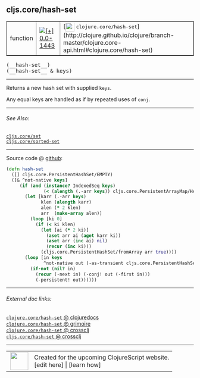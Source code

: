 ## cljs.core/hash-set



 <table border="1">
<tr>
<td>function</td>
<td><a href="https://github.com/cljsinfo/cljs-api-docs/tree/0.0-1443"><img valign="middle" alt="[+] 0.0-1443" title="Added in 0.0-1443" src="https://img.shields.io/badge/+-0.0--1443-lightgrey.svg"></a> </td>
<td>
[<img height="24px" valign="middle" src="http://i.imgur.com/1GjPKvB.png"> <samp>clojure.core/hash-set</samp>](http://clojure.github.io/clojure/branch-master/clojure.core-api.html#clojure.core/hash-set)
</td>
</tr>
</table>


 <samp>
(__hash-set__)<br>
</samp>
 <samp>
(__hash-set__ & keys)<br>
</samp>

---

Returns a new hash set with supplied `keys`.

Any equal keys are handled as if by repeated uses of `conj`.



---


###### See Also:

[`cljs.core/set`](../cljs.core/set.md)<br>
[`cljs.core/sorted-set`](../cljs.core/sorted-set.md)<br>

---




Source code @ [github](https://github.com/clojure/clojurescript/blob/r1844/src/cljs/cljs/core.cljs#L6097-L6117):

```clj
(defn hash-set
  ([] cljs.core.PersistentHashSet/EMPTY)
  ([& ^not-native keys]
     (if (and (instance? IndexedSeq keys)
              (< (alength (.-arr keys)) cljs.core.PersistentArrayMap/HASHMAP_THRESHOLD))
       (let [karr (.-arr keys)
             klen (alength karr)
             alen (* 2 klen)
             arr  (make-array alen)]
         (loop [ki 0]
           (if (< ki klen)
             (let [ai (* 2 ki)]
               (aset arr ai (aget karr ki))
               (aset arr (inc ai) nil)
               (recur (inc ki)))
             (cljs.core.PersistentHashSet/fromArray arr true))))
       (loop [in keys
              ^not-native out (-as-transient cljs.core.PersistentHashSet/EMPTY)]
         (if-not (nil? in)
           (recur (-next in) (-conj! out (-first in)))
           (-persistent! out))))))
```

<!--
Repo - tag - source tree - lines:

 <pre>
clojurescript @ r1844
└── src
    └── cljs
        └── cljs
            └── <ins>[core.cljs:6097-6117](https://github.com/clojure/clojurescript/blob/r1844/src/cljs/cljs/core.cljs#L6097-L6117)</ins>
</pre>

-->

---



###### External doc links:

[`clojure.core/hash-set` @ clojuredocs](http://clojuredocs.org/clojure.core/hash-set)<br>
[`clojure.core/hash-set` @ grimoire](http://conj.io/store/v1/org.clojure/clojure/1.7.0-beta3/clj/clojure.core/hash-set/)<br>
[`clojure.core/hash-set` @ crossclj](http://crossclj.info/fun/clojure.core/hash-set.html)<br>
[`cljs.core/hash-set` @ crossclj](http://crossclj.info/fun/cljs.core.cljs/hash-set.html)<br>

---

 <table>
<tr><td>
<img valign="middle" align="right" width="48px" src="http://i.imgur.com/Hi20huC.png">
</td><td>
Created for the upcoming ClojureScript website.<br>
[edit here] | [learn how]
</td></tr></table>

[edit here]:https://github.com/cljsinfo/cljs-api-docs/blob/master/cljsdoc/cljs.core/hash-set.cljsdoc
[learn how]:https://github.com/cljsinfo/cljs-api-docs/wiki/cljsdoc-files

<!--

This information was too distracting to show to readers, but I'll leave it
commented here since it is helpful to:

- pretty-print the data used to generate this document
- and show how to retrieve that data



The API data for this symbol:

```clj
{:description "Returns a new hash set with supplied `keys`.\n\nAny equal keys are handled as if by repeated uses of `conj`.",
 :ns "cljs.core",
 :name "hash-set",
 :signature ["[]" "[& keys]"],
 :history [["+" "0.0-1443"]],
 :type "function",
 :related ["cljs.core/set" "cljs.core/sorted-set"],
 :full-name-encode "cljs.core/hash-set",
 :source {:code "(defn hash-set\n  ([] cljs.core.PersistentHashSet/EMPTY)\n  ([& ^not-native keys]\n     (if (and (instance? IndexedSeq keys)\n              (< (alength (.-arr keys)) cljs.core.PersistentArrayMap/HASHMAP_THRESHOLD))\n       (let [karr (.-arr keys)\n             klen (alength karr)\n             alen (* 2 klen)\n             arr  (make-array alen)]\n         (loop [ki 0]\n           (if (< ki klen)\n             (let [ai (* 2 ki)]\n               (aset arr ai (aget karr ki))\n               (aset arr (inc ai) nil)\n               (recur (inc ki)))\n             (cljs.core.PersistentHashSet/fromArray arr true))))\n       (loop [in keys\n              ^not-native out (-as-transient cljs.core.PersistentHashSet/EMPTY)]\n         (if-not (nil? in)\n           (recur (-next in) (-conj! out (-first in)))\n           (-persistent! out))))))",
          :title "Source code",
          :repo "clojurescript",
          :tag "r1844",
          :filename "src/cljs/cljs/core.cljs",
          :lines [6097 6117]},
 :full-name "cljs.core/hash-set",
 :clj-symbol "clojure.core/hash-set"}

```

Retrieve the API data for this symbol:

```clj
;; from Clojure REPL
(require '[clojure.edn :as edn])
(-> (slurp "https://raw.githubusercontent.com/cljsinfo/cljs-api-docs/catalog/cljs-api.edn")
    (edn/read-string)
    (get-in [:symbols "cljs.core/hash-set"]))
```

-->

